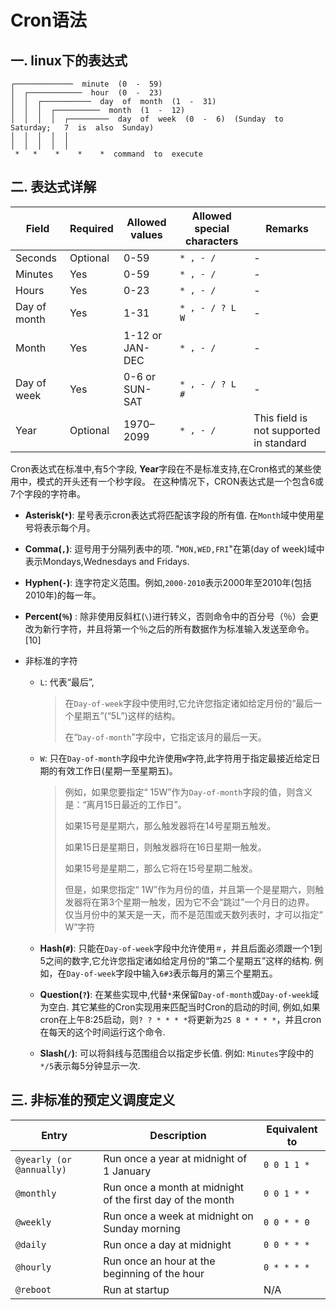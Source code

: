 # Cron语法

## 一.  linux下的表达式

```
┌─────────────  minute  (0  -  59)  
│  ┌────────────  hour  (0  -  23) 
│  │  ┌───────────  day  of  month  (1  -  31)  
│  │  │  ┌──────────  month  (1  -  12)  
│  │  │  │  ┌─────────  day  of  week  (0  -  6)  (Sunday  to  Saturday;   7  is  also  Sunday)  
│  │  │  │  │ 
│  │  │  │  │ 
 *   *    *    *    *  command  to  execute
```

## 二. 表达式详解

| Field        | Required | Allowed values  | Allowed special characters | Remarks                                 |
| ------------ | -------- | --------------- | -------------------------- | --------------------------------------- |
| Seconds      | Optional | 0-59            | `* , - /`                  | -                                       |
| Minutes      | Yes      | 0-59            | `* , - /`                  | -                                       |
| Hours        | Yes      | 0-23            | `* , - /`                  | -                                       |
| Day of month | Yes      | 1-31            | `* , - / ? L W`            | -                                       |
| Month        | Yes      | 1-12 or JAN-DEC | `* , - /`                  | -                                       |
| Day of week  | Yes      | 0-6 or SUN-SAT  | `* , - / ? L #`            | -                                       |
| Year         | Optional | 1970–2099       | `* , - /`                  | This field is not supported in standard |

Cron表达式在标准中,有5个字段, **Year**字段在不是标准支持,在Cron格式的某些使用中，模式的开头还有一个秒字段。 在这种情况下，CRON表达式是一个包含6或7个字段的字符串。

- **Asterisk(`*`)**: 星号表示cron表达式将匹配该字段的所有值. 在`Month`域中使用星号将表示每个月。

- **Comma(`,`)**: 逗号用于分隔列表中的项. "`MON,WED,FRI`"在第(day of week)域中表示Mondays,Wednesdays and Fridays.

- **Hyphen(`-`)**: 连字符定义范围。例如,`2000-2010`表示2000年至2010年(包括2010年)的每一年。
- **Percent(`％`)** : 除非使用反斜杠(`\`)进行转义，否则命令中的百分号（％）会更改为新行字符，并且将第一个％之后的所有数据作为标准输入发送至命令。[10]

- 非标准的字符

  - `L`:  代表“最后”, 

    > 在`Day-of-week`字段中使用时,它允许您指定诸如给定月份的“最后一个星期五”(“5L”)这样的结构。 
    >
    > 在“`Day-of-month`”字段中，它指定该月的最后一天。

  - `W`:  只在`Day-of-month`字段中允许使用`W`字符,此字符用于指定最接近给定日期的有效工作日(星期一至星期五)。

    > 例如，如果您要指定“ 15W”作为`Day-of-month`字段的值，则含义是：“离月15日最近的工作日”。
    >
    > 如果15号是星期六，那么触发器将在14号星期五触发。
    >
    > 如果15日是星期日，则触发器将在16日星期一触发。 
    >
    > 如果15号是星期二，那么它将在15号星期二触发。 
    >
    > 但是，如果您指定“ 1W”作为月份的值，并且第一个是星期六，则触发器将在第3个星期一触发，因为它不会“跳过”一个月日的边界。 仅当月份中的某天是一天，而不是范围或天数列表时，才可以指定“ W”字符

  - **Hash(`#`)**: 只能在`Day-of-week`字段中允许使用`＃`，并且后面必须跟一个1到5之间的数字,它允许您指定诸如给定月份的“第二个星期五”这样的结构. 例如，在`Day-of-week`字段中输入`6#3`表示每月的第三个星期五。

  - **Question(`?`)**:  在某些实现中,代替`*`来保留`Day-of-month`或`Day-of-week`域为空白. 其它某些的Cron实现用来匹配当时Cron的启动的时间, 例如,如果cron在上午8:25启动，则`? ? * * * *`将更新为`25 8 * * * *`，并且cron在每天的这个时间运行这个命令.

  - **Slash(`/`)**: 可以将斜线与范围组合以指定步长值. 例如: `Minutes`字段中的`*/5`表示每5分钟显示一次.

## 三. 非标准的预定义调度定义

| Entry                    | Description                                                | Equivalent to |
| ------------------------ | ---------------------------------------------------------- | ------------- |
| `@yearly (or @annually)` | Run once a year at midnight of 1 January                   | `0 0 1 1 *`   |
| `@monthly`               | Run once a month at midnight of the first day of the month | `0 0 1 * *`   |
| `@weekly`                | Run once a week at midnight on Sunday morning              | `0 0 * * 0`   |
| `@daily`                 | Run once a day at midnight                                 | `0 0 * * *`   |
| `@hourly`                | Run once an hour at the beginning of the hour              | `0 * * * *`   |
| `@reboot`                | Run at startup                                             | N/A           |

